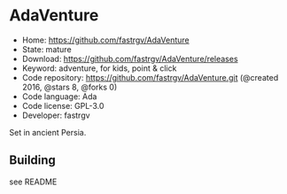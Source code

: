 # AdaVenture

- Home: https://github.com/fastrgv/AdaVenture
- State: mature
- Download: https://github.com/fastrgv/AdaVenture/releases
- Keyword: adventure, for kids, point & click
- Code repository: https://github.com/fastrgv/AdaVenture.git (@created 2016, @stars 8, @forks 0)
- Code language: Ada
- Code license: GPL-3.0
- Developer: fastrgv

Set in ancient Persia.

## Building

see README